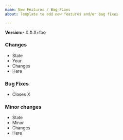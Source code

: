 ```yaml
---
name: New Features / Bug Fixes
about: Template to add new features and/or bug fixes

---
```


**Version:-** 0.X.X+foo

### Changes
* State
* Your
* Changes 
* Here

### Bug Fixes
* Closes X

### Minor changes
* State
* Minor
* Changes
* Here

